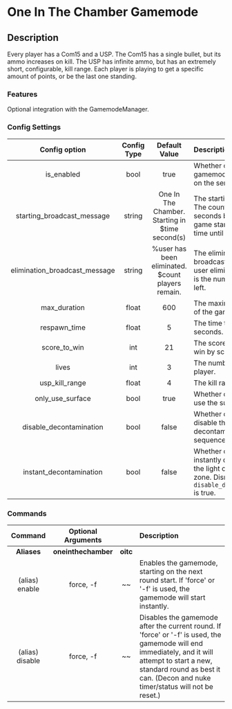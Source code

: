 One In The Chamber Gamemode
======
## Description
Every player has a Com15 and a USP. The Com15 has a single bullet, but its ammo increases on kill. The USP has infinite ammo, but has an extremely short, configurable, kill range. Each player is playing to get a specific amount of points, or be the last one standing.

### Features
Optional integration with the GamemodeManager.

### Config Settings
Config option | Config Type | Default Value | Description
:---: | :---: | :---: | :------
is_enabled | bool | true | Whether or not this gamemode is availible on the server.
starting_broadcast_message | string | One In The Chamber. Starting in $time second(s) | The starting broadcast. The countdown is 5 seconds before the game starts. $time is the time until start.
elimination_broadcast_message | string | %user has been eliminated. $count players remain. | The elimination broadcast. %user is the user eliminated, $count is the number of players left.
max_duration | float | 600 | The maximum duration of the game in seconds.
respawn_time | float | 5 | The time to respawn in seconds.
score_to_win | int | 21 | The score required to win by score.
lives | int | 3 | The number of lives per player.
usp_kill_range | float | 4 | The kill range of the usp.
only_use_surface | bool | true | Whether or not to only use the surface.
disable_decontamination | bool | false | Whether or not to disable the decontamination sequence.
instant_decontamination | bool | false | Whether or not to instantly decontaminate the light containment zone. Disregarded if `disable_decontamination` is true.


### Commands
Command | Optional Arguments | | Description
:---: | :---: | :---: | :------
**Aliases** | **oneinthechamber** | **oitc**
(alias) enable | force, -f | ~~ | Enables the gamemode, starting on the next round start. If 'force' or '-f' is used, the gamemode will start instantly.
(alias) disable | force, -f | ~~ | Disables the gamemode after the current round. If 'force' or '-f' is used, the gamemode will end immediately, and it will attempt to start a new, standard round as best it can. (Decon and nuke timer/status will not be reset.)
